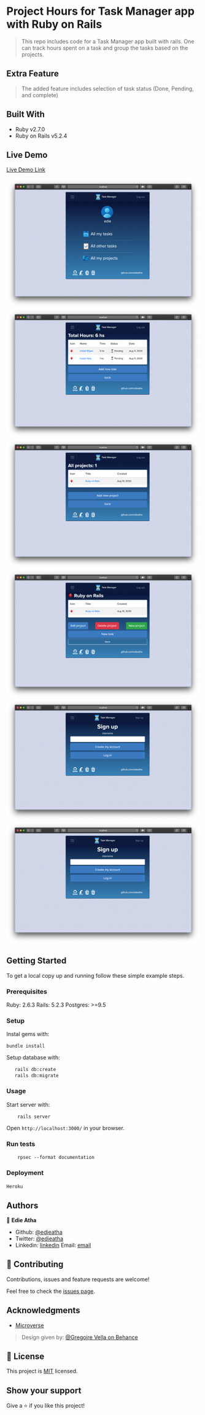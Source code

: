 # Project Hours for Task Manager app with Ruby on Rails

> This repo includes code for a Task Manager app built with rails. One can track hours spent on a task and group the tasks 
> based on the projects.

## Extra Feature
> The added feature includes selection of task status (Done, Pending, and complete)

## Built With

- Ruby v2.7.0
- Ruby on Rails v5.2.4


## Live Demo

[Live Demo Link](https://secure-atoll-44701.herokuapp.com)

![screenshoot](img1.png)
![screenshoot](img2.png)
![screenshoot](img3.png)
![screenshoot](img4.png)
![screenshoot](img6.png)
![screenshoot](img6.png)

## Getting Started

To get a local copy up and running follow these simple example steps.

### Prerequisites

Ruby: 2.6.3
Rails: 5.2.3
Postgres: >=9.5

### Setup

Instal gems with:

```
bundle install
```

Setup database with:

```
   rails db:create
   rails db:migrate
```



### Usage

Start server with:

```
    rails server
```

Open `http://localhost:3000/` in your browser.

### Run tests

```
    rpsec --format documentation
```

### Deployment

`Heroku`

## Authors

👤 **Edie Atha**

- Github: [@edieatha](https://github.com/edieatha)
- Twitter: [@edieatha](https://twitter.com/edieatha)
- Linkedin: [linkedin](https://www.linkedin.com/in/edieatha/)
 Email: [email](edieatha@gmail.com)


## 🤝 Contributing

Contributions, issues and feature requests are welcome!

Feel free to check the [issues page](https://github.com/edieatha/project-hours/issues).


## Acknowledgments

* [Microverse](https://www.microverse.org/)
 > Design given by: [@Gregoire Vella on Behance](https://www.behance.net/gregoirevella)

## 📝 License

This project is [MIT](lic.url) licensed.

## Show your support

Give a ⭐️ if you like this project!


